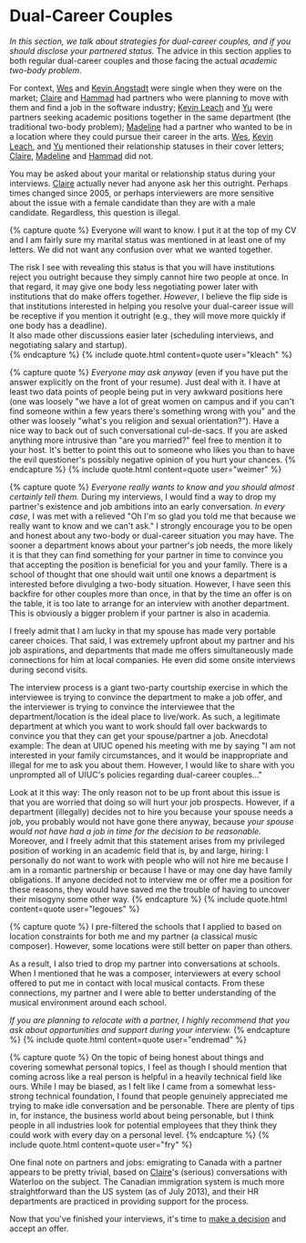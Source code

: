 # Dual-Career Couples

*In this section, we talk about strategies for dual-career couples, and if
you should disclose your partnered status.* 
The advice in this section applies to both regular dual-career couples and those
facing the actual *academic two-body problem*.

For context, [Wes](/grad-job-guide/about#authors) and 
[Kevin Angstadt](/grad-job-guide/about#authors)
were single when they were on the market; [Claire](/grad-job-guide/about#authors) 
and [Hammad](/grad-job-guide/about#authors) 
had partners who were
planning to move with them and find a job in the software industry; [Kevin Leach](/grad-job-guide/about#authors)
and [Yu](/grad-job-guide/about#authors) were partners seeking academic positions together in
the same department (the traditional two-body problem); 
[Madeline](/grad-job-guide/about#authors) had a partner who wanted to be in a location where
they could pursue their career in the arts.  [Wes](/grad-job-guide/about#authors), [Kevin Leach](/grad-job-guide/about#authors), and [Yu](/grad-job-guide/about#authors)
mentioned their relationship statuses in their cover letters; 
[Claire](/grad-job-guide/about#authors), [Madeline](/grad-job-guide/about#authors) 
and 
[Hammad](/grad-job-guide/about#authors)
did not. 

You may be asked about your marital or relationship status during your
interviews.  [Claire](/grad-job-guide/about#authors) actually never had anyone ask her this outright. Perhaps
times changed since 2005, or perhaps interviewers are more sensitive about the
issue with a female candidate than they are with a male candidate.  Regardless,
this question is illegal. 

{% capture quote %}
Everyone will want to know.  I put it at the top of my CV and I am
fairly sure my marital status was mentioned in at least one of my
letters.  We did not want any confusion over what we wanted together.  

The risk I see with revealing this status is that you will have
institutions reject you outright because they simply cannot hire two
people at once.   In that regard, it may give one body less negotiating
power later with institutions that do make offers together.  *However*,
I believe the flip side is that institutions interested in helping you
resolve your dual-career issue will be receptive if you mention it
outright (e.g., they will move more quickly if one body has a deadline).  
It also made other discussions easier later (scheduling
interviews, and negotiating salary and startup).  
{% endcapture %}
{% include quote.html content=quote user="kleach" %}

{% capture quote %}
*Everyone may ask anyway* (even if you have put the answer
explicitly on the front of your resume). Just deal with it. I have at least two
data points of people being put in very awkward positions here (one was loosely
"we have a lot of great women on campus and if you can't find someone within a
few years there's something wrong with you" and the other was loosely "what's
you religion and sexual orientation?"). Have a nice way to back out of such
conversational cul-de-sacs. If you are asked anything more intrusive than "are
you married?"  feel free to mention it to your host. It's better to point this
out to someone who likes you than to have the evil questioner's possibly
negative opinion of you hurt your chances.
{% endcapture %}
{% include quote.html content=quote user="weimer" %}

{% capture quote %}
*Everyone really wants to know and you should
almost certainly tell them.*  During my interviews, I would
find a way to drop my partner's existence and job ambitions into an early
conversation. *In every case*, I was met with a relieved "Oh I'm so glad
you told me that because we really want to know and we can't ask."  I strongly
encourage you to be open and honest about any two-body or dual-career situation
you may have.  The sooner a department knows about your partner's job needs, the
more likely it is that they can find something for your partner in time to
convince you that accepting the position is beneficial for you and your family.
There is a school of thought that one should wait until one knows a department
is interested before divulging a two-body situation.  However, I have seen this
backfire for other couples more than once, in that by the time an offer is on
the table, it is too late to arrange for an interview with another department.
This is obviously a bigger problem if your partner is also in academia.

I freely admit that I am lucky in that my spouse has made very portable career
choices.  That said, I was extremely upfront about my partner and his job
aspirations, and departments that made me offers simultaneously made connections
for him at local companies.  He even did some onsite interviews during second
visits.

The interview process is a giant two-party courtship exercise in which the
interviewee is trying to convince the department to make a job offer, and the
interviewer is trying to convince the interviewee that the department/location
is the ideal place to live/work.  As such, a legitimate department at which you
want to work should fall over backwards to convince you that they can get your
spouse/partner a job.  Anecdotal example: The dean at UIUC opened his meeting
with me by saying "I am not interested in your family circumstances, and it
would be inappropriate and illegal for me to ask you about them.  However, I
would like to share with you unprompted all of UIUC's policies regarding
dual-career couples..."

Look at it this way: The only reason not to be up front about this issue is that
you are worried that doing so will hurt your job prospects.  However, if a
department (illegally) decides not to hire you because your spouse needs a job,
you probably would not have gone there anyway, because
*your spouse would not have had a job in time for the decision to be
reasonable.* Moreover, and I freely admit that this statement arises from my
privileged position of working in an academic field that is, by and large,
hiring: I personally do not want to work with people who will not hire me
because I am in a romantic partnership or because I have or may one day have
family obligations. If anyone decided not to interview me or offer me a
position for these reasons, they would have saved me the trouble of having to
uncover their misogyny some other way.
{% endcapture %}
{% include quote.html content=quote user="legoues" %}

{% capture quote %}
I pre-filtered the schools that I applied to based on location constraints for
both me and my partner (a classical music composer). However, some locations
were still better on paper than others.

As a result, I also tried to drop my partner into conversations at schools. 
When I mentioned that he was a composer, 
interviewers at every school offered to put me in contact with
local musical contacts. From these connections, my partner and I were able to better
understanding of the musical environment around each school.

*If you are planning to relocate with a partner, I highly recommend that you ask
about opportunities and support during your interview.*
{% endcapture %}
{% include quote.html content=quote user="endremad" %}

{% capture quote %}
On the topic of being honest about things and covering somewhat personal topics,
I feel as though I should mention that coming across like a real person is
helpful in a heavily technical field like ours.  While I may be biased, as I
felt like I came from a somewhat less-strong technical foundation, I found that
people genuinely appreciated me trying to make idle conversation and be
personable.  There are plenty of tips in, for instance, the business world about
being personable, but I think people in all industries look for potential
employees that they think they could work with every day on a personal level.
{% endcapture %}
{% include quote.html content=quote user="fry" %}

One final note on partners and jobs: emigrating to Canada with a partner appears
to be pretty trivial, based on [Claire](/grad-job-guide/about#authors)'s (serious) conversations with Waterloo on
the subject.  The Canadian immigration system is much more straightforward than
the US system (as of July 2013), and their HR departments are practiced in
providing support for the process.

Now that you've finished your interviews, it's time to [make a decision](/grad-job-guide/deciding)
and accept an offer.
